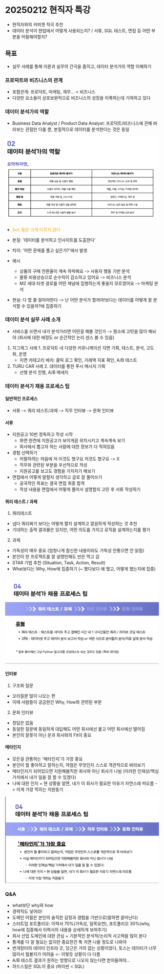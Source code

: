 # 20250212 현직자 특강

- 현직자와의 커피챗 적극 추천
- 데이터 분석이 현업에서 어떻게 사용되는지? / 서류, SQL 테스트, 면접 등 어떤 부분을 어필해야할지?

## 목표

- 실무 사례를 통해 이론과 실무의 간극을 좁히고, 데이터 분석가의 역할 이해하기

### 프로덕트와 비즈니스의 관계

- 포함관계: 프로덕트, 마케팅, 재무... < 비즈니스
- 다양한 요소들이 상호보완적으로 비즈니스의 성장을 이룩하는데 기여하고 있다

### 데이터 분석가의 역할

- Business Data Analyst / Product Data Analyst: 프로덕트/비즈니스에 관해 바라보는 관점만 다를 뿐, 본질적으로 데이터를 분석한다는 것은 동일

<img src='../class/img/20250212_1.png'>

- <span style="color:orange">but, 둘은 크게 다르지 않다</span>

- 본질: '데이터를 분석하고 인사이트를 도출한다'
- 차이: '어떤 문제를 풀고 싶은가?'에서 발생
- 예시
  - 상품의 구매 전환율이 계속 하락해요 -> 사용자 행동 기반 분석
  - 물류 비용상승으로 순수익이 감소하고 있어요 -> 비즈니스 분석
  - MZ 세대 타겟 광로를 어떤 채널에 집행하는게 좋을지 모르겠어요 -> 마케팅 분석
- 현실: 다 할 줄 알아야한다 -> 난 어떤 분석가 할꺼야!보다는 데이터를 어떻게 잘 분석할 수 있을까?에 집중하기

### 데이터 분석 실무 사례 소개

- 서비스를 쓰면서 내가 분석가라면 어떤걸 해볼 것인가 -> 평소에 고민을 많이 해놔야 (회사에 대한 애정도 or 순간적인 논리 센스 볼 수 있음)

1. 지그제그 사례 1. 프로덕트 내 다양한 커뮤니케이션 지면 기획, 테스트, 분석, 고도화, 운영
   - 지면 카테고리 배치: 클릭 로그 확인, 거래액 지표 확인, A/B 테스트
2. TURU CAR 사례 2. 데이터를 통한 푸시 메시지 기획
   - 선행 분석 진행, A/B 메세지

### 데이터 분석가 채용 프로세스 팁

#### 일반적인 프로세스
- 서류 -> 쿼리 테스트/과제 -> 직무 인터뷰 -> 문화 인터뷰

#### 서류

- 지원공고 10번 정독하고 작성 시작
  - 화면 한켠에 지원공고가 보이게끔 위치시키고 계속계속 보기
  - 회사에서 뽑고자 하는 사람에 대한 정보가 다 적혀있음
- 경험 선택하기
  - 어필하려는 마음에 저 이것도 했구요 저것도 했구요 -> X
  - 직무와 관련된 부분을 우선적으로 작성
  - 지원공고를 보고도 경험을 가지치기 해보기
- 면접에서 어떻게 말할지 생각하고 글로 잘 풀어쓰기
  - 궁국적인 목표는 결국 면접 최종 합격
  - 작성 내용을 면접에서 어떻게 풀어서 설명할지 고민 후 서류 작성하기

#### 쿼리 테스트 / 과제

1. 쿼리테스트
- 냅다 쿼리짜기 보다는 어떻게 짤지 설계하고 깔끔하게 작성하는 것 추천
- 기대하는 출력 결과물은 있지만, 어떤 의도를 가지고 로직을 설계하는지를 평가

2. 과제
- 가독성이 매우 중요 (엄청나게 참신한 내용이라도 가독성 안좋으면 안 읽힘)
- 본인이 한 프로젝트를 잘 설명만해도 반은 먹고 감
- STAR 기법 추천 (Situation, Task, Action, Result)
- What보다는 Why, How에 집중하기 (~ 했다보다 왜 했고, 어떻게 했는지에 집중)

<img src='../class/img/20250212_2.png'>

#### 인터뷰

1. 구조화 질문
- 꼬리질문 많이 나오는 편
- 이때 사람들이 궁금한건 Why, How와 관련된 부분

2. 문화 인터뷰
- 정답은 없음
- 동일한 질문에 동일하게 대답해도 어떤 회사에선 붙고 어떤 회사에선 떨어짐
- 본인의 잘못이 아닌 운과 회사와의 Fit이 중요

#### 메타인지
- 모든걸 관통하는 '메타인지'가 가장 중요
- 본인이 뭘 좋아하고 잘하는지, 약점은 무엇인지 스스로 객관적으로 바라보기
- 메타인지가 되어있으면 지원해봄직한 회사와 아닌 회사가 나뉨 (이러한 인재상/핵심 가치에서 내가 일을 잘 할 수 있겠다)
- 나에 대한 인지 + 현 상황을 알면, 내가 이 회사가 필요한 이유가 자연스레 떠오름 -> 이게 가장 먹히는 지원동기

<img src='../class/img/20250212_3.png'>

### Q&A

- what보단 why와 how
- 경력직도 넣어라!
- 도메인 어필은 본인의 솔직한 감정과 경험을 기반으로(말하면 묻어난다)
- 스타트업 포트폴리오: 이력서 70%(가독성, 일목요연), 포트폴리오 30%(why, how에 집중해서 이력서의 내용을 상세하게 보여주기)
- 회사 산업 도메인에 대한 관심 + 기본적인 분석적/논리적 사고력을 많이 본다
- 통계를 다 알 필요는 없지만 중요한건 툭 치면 나올 정도로 나와야
- 번개장터의 데이터 인프라 굿, 당근은 거의 없는 상황이었다, 토스는 데이터가 너무 많아서 뭘볼지가 어려움 <- 이렇듯 상황이 다 다름
- A/B 테스트 결과가 원하는 방향으로 나오지 않는다면 받아들여야...
- 하드스킬은 SQL이 중요 (파이썬 < SQL)
